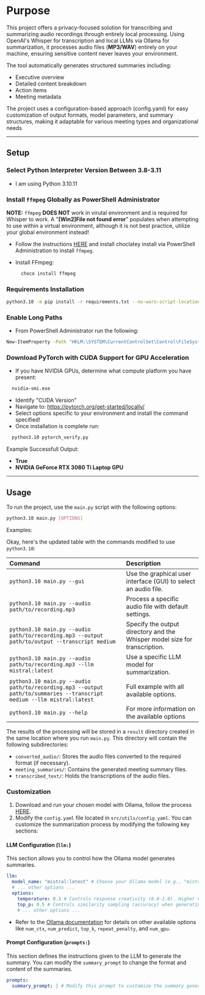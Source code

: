 # Purpose

This project offers a privacy-focused solution for transcribing and summarizing audio recordings through entirely local processing. Using OpenAI's Whisper for transcription and local LLMs via Ollama for summarization, it processes audio files (**MP3/WAV**) entirely on your machine, ensuring sensitive content never leaves your environment.

The tool automatically generates structured summaries including:

- Executive overview
- Detailed content breakdown
- Action items
- Meeting metadata

The project uses a configuration-based approach (config.yaml) for easy customization of output formats, model parameters, and summary structures, making it adaptable for various meeting types and organizational needs

---

## Setup

### Select Python Interpreter Version Between 3.8-3.11

- I am using Python 3.10.11

### Install `ffmpeg` Globally as PowerShell Administrator

**NOTE:** `ffmpeg` **DOES NOT** work in virutal environment and is required for Whisper to work. A "**[Win2]File not found error**" populates when attempting to use within a virtual environment, although  it is not best practice, utilize your global environment instead!

- Follow the instructions [HERE](https://chocolatey.org/install#individual) and install choclatey install via PowerShell Administration to install `ffmpeg`.

- Install FFmpeg:

  ```PowerShell
    choco install ffmpeg
  ```

### Requirements Installation

```bash
python3.10 -m pip install -r requirements.txt --no-warn-script-location
```

### Enable Long Paths

- From PowerShell Administrator run the following:
```bash
New-ItemProperty -Path "HKLM:\SYSTEM\CurrentControlSet\Control\FileSystem" -Name "LongPathsEnabled" -Value 1 -PropertyType DWORD -Force
```

### Download PyTorch with CUDA Support for GPU Acceleration

- If you have NVIDIA GPUs, determine what compute platform you have present:

```bash
  nvidia-smi.exe
```

- Identify "CUDA Version"
- Navigate to: <https://pytorch.org/get-started/locally/>
- Select options specific to your environment and install the command specified!
- Once installation is complete run:

```bash
  python3.10 pytorch_verify.py
```

Example Successfull Output:

- **True**
- **NVIDIA GeForce RTX 3080 Ti Laptop GPU**

---

## Usage

To run the project, use the `main.py` script with the following options:

```bash
python3.10 main.py [OPTIONS]
```

Examples:

Okay, here's the updated table with the commands modified to use `python3.10`:

| Command                                                                | Description                                                                 |
| :--------------------------------------------------------------------- | :-------------------------------------------------------------------------- |
| `python3.10 main.py --gui`                                            | Use the graphical user interface (GUI) to select an audio file.           |
| `python3.10 main.py --audio path/to/recording.mp3`                    | Process a specific audio file with default settings.                      |
| `python3.10 main.py --audio path/to/recording.mp3 --output path/to/output --transcript medium` | Specify the output directory and the Whisper model size for transcription. |
| `python3.10 main.py --audio path/to/recording.mp3 --llm mistral:latest` | Use a specific LLM model for summarization.                               |
| `python3.10 main.py --audio path/to/recording.mp3 --output path/to/summaries --transcript medium --llm mistral:latest` | Full example with all available options.                                  |
| `python3.10 main.py --help` | For more information on the available options

The results of the processing will be stored in a `result` directory created in the same location where you run `main.py`. This directory will contain the following subdirectories:

- `converted_audio/`: Stores the audio files converted to the required format (if necessary).
- `meeting_summaries/`: Contains the generated meeting summary files.
- `transcribed_text/`: Holds the transcriptions of the audio files.

### Customization

1. Download and run your chosen model with Ollama, follow the process [HERE](https://ollama.com/download).
2. Modify the `config.yaml` file located in `src/utils/config.yaml`. You can customize the summarization process by modifying the following key sections:

#### LLM Configuration (`llm:`)

This section allows you to control how the Ollama model generates summaries.

```yaml
llm:
  model_name: "mistral:latest" # Choose your Ollama model (e.g., "mistral:latest")
  # ... other options ...
  options:
    temperature: 0.3 # Controls response creativity (0.0-1.0). Higher values are more creative.
    top_p: 0.5 # Controls similarity sampling (accuracy) when generating a response (0.1-1).
    # ... other options ...
```

- Refer to the [Ollama documentation](https://github.com/ollama/ollama) for details on other available options like `num_ctx`, `num_predict`, `top_k`, `repeat_penalty`, and `num_gpu`.

#### Prompt Configuration (`prompts:`)

This section defines the instructions given to the LLM to generate the summary. You can modify the `summary_prompt` to change the format and content of the summaries.

```yaml
prompts:
  summary_prompt: | # Modify this prompt to customize the summary generation
```